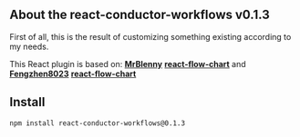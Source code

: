 ## About the react-conductor-workflows v0.1.3

First of all, this is the result of customizing something existing according to my needs.

This React plugin is based on:
 **[MrBlenny](https://github.com/MrBlenny)**  **[react-flow-chart](<https://github.com/MrBlenny/react-flow-chart>)**
 and
 **[Fengzhen8023](https://github.com/Fengzhen8023)**  **[react-flow-chart](<https://github.com/Fengzhen8023/react-workflowt>)**

## Install

```shell
npm install react-conductor-workflows@0.1.3
```
